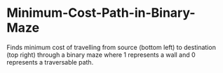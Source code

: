 # Minimum-Cost-Path-in-Binary-Maze
Finds minimum cost of travelling from source (bottom left) to destination (top right) through a binary maze where 1 represents a wall and 0 represents a traversable path.
